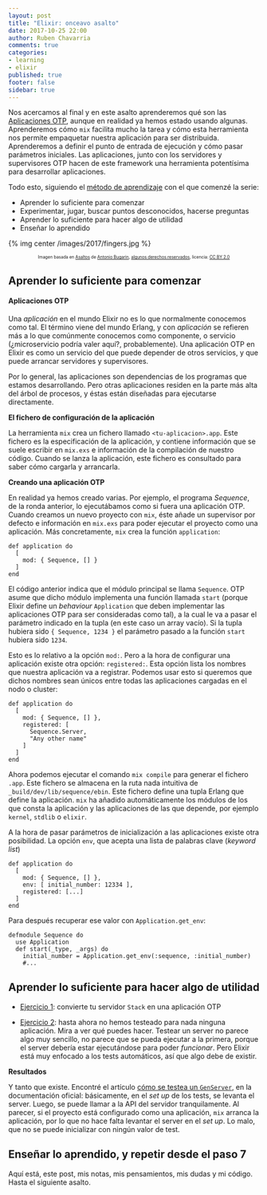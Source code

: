 ```yaml
---
layout: post
title: "Elixir: onceavo asalto"
date: 2017-10-25 22:00
author: Ruben Chavarria
comments: true
categories: 
- learning
- elixir
published: true
footer: false
sidebar: true
---
```


Nos acercamos al final y en este asalto aprenderemos qué son las [Aplicaciones
OTP], aunque en realidad ya hemos estado usando algunas. Aprenderemos cómo
`mix` facilita mucho la tarea y cómo esta herramienta nos permite empaquetar
nuestra aplicación para ser distribuida. Aprenderemos a definir el punto de
entrada de ejecución y cómo pasar parámetros iniciales. Las aplicaciones, junto
con los servidores y supervisores OTP hacen de este framework una herramienta
potentísima para desarrollar aplicaciones.

Todo esto, siguiendo el [método de aprendizaje] con el que comenzé la serie:

- Aprender lo suficiente para comenzar
- Experimentar, jugar, buscar puntos desconocidos, hacerse preguntas
- Aprender lo suficiente para hacer algo de utilidad
- Enseñar lo aprendido

{% img center /images/2017/fingers.jpg %}

<div style="text-align: center">
  <span style="font-size: 60%">
Imagen basada en <a href="https://flic.kr/p/9cXZUG">Asaltos</a> de <a href="https://www.flickr.com/photos/antoniobugarin/">Antonio Bugarin</a>, <a href="https://creativecommons.org/licenses/by/2.0/">algunos derechos reservados</a>, licencia: <a href="https://creativecommons.org/licenses/by/2.0/">CC BY 2.0</a>
  </span>
</div>

<!-- more -->

## Aprender lo suficiente para comenzar

#### Aplicaciones OTP

Una *aplicación* en el mundo Elixir no es lo que normalmente conocemos como
tal. El término viene del mundo Erlang, y con *aplicación* se refieren más a lo
que comúnmente conocemos como componente, o servicio (¿microservicio podría
valer aquí?, probablemente). Una aplicación OTP en Elixir es como un servicio
del que puede depender de otros servicios, y que puede arrancar servidores y
supervisores.

Por lo general, las aplicaciones son dependencias de los programas que estamos
desarrollando. Pero otras aplicaciones residen en la parte más alta del árbol
de procesos, y éstas están diseñadas para ejecutarse directamente.

**El fichero de configuración de la aplicación**

La herramienta `mix` crea un fichero llamado `<tu-aplicacion>.app`. Este
fichero es la especificación de la aplicación, y contiene información que se
suele escribir en `mix.exs` e información de la compilación de nuestro código.
Cuando se lanza la aplicación, este fichero es consultado para saber cómo
cargarla y arrancarla.

**Creando una aplicación OTP**

En realidad ya hemos creado varias. Por ejemplo, el programa *Sequence*, de la
ronda anterior, lo ejecutábamos como si fuera una aplicación OTP. Cuando
creamos un nuevo proyecto con `mix`, éste añade un supervisor por defecto e
información en `mix.exs` para poder ejecutar el proyecto como una aplicación.
Más concretamente, `mix` crea la función `application`:

```
def application do
  [
    mod: { Sequence, [] }
  ]
end
```

El código anterior indica que el módulo principal se llama `Sequence`. OTP
asume que dicho módulo implementa una función llamada `start` (porque Elixir
define un *behaviour* `Application` que deben implementar las aplicaciones OTP
para ser consideradas como tal), a la cual le va a pasar el parámetro indicado
en la tupla (en este caso un array vacío). Si la tupla hubiera sido `{
Sequence, 1234 }` el parámetro pasado a la función `start` hubiera sido `1234`.

Esto es lo relativo a la opción `mod:`. Pero a la hora de configurar una
aplicación existe otra opción: `registered:`. Esta opción lista los nombres que
nuestra aplicación va a registrar. Podemos usar esto si queremos que dichos
nombres sean únicos entre todas las aplicaciones cargadas en el nodo o cluster:

```
def application do
  [
    mod: { Sequence, [] },
    registered: [
      Sequence.Server,
      "Any other name"
    ]
  ]
end
```

Ahora podemos ejecutar el comando `mix compile` para generar el fichero `.app`.
Este fichero se almacena en la ruta nada intuitiva de
`_build/dev/lib/sequence/ebin`. Este fichero define una tupla Erlang que define
la aplicación. `mix` ha añadido automáticamente los módulos de los que consta
la aplicación y las aplicaciones de las que depende, por ejemplo `kernel`,
`stdlib` o `elixir`.

A la hora de pasar parámetros de inicialización a las aplicaciones existe otra
posibilidad. La opción `env`, que acepta una lista de palabras clave (*keyword
list*)

```
def application do
  [
    mod: { Sequence, [] },
    env: [ initial_number: 12334 ],
    registered: [...]
  ]
end
```

Para después recuperar ese valor con `Application.get_env`:

```
defmodule Sequence do
  use Application
  def start(_type, _args) do
    initial_number = Application.get_env(:sequence, :initial_number)
    #...
```

## Aprender lo suficiente para hacer algo de utilidad

- [Ejercicio 1]: convierte tu servidor `Stack` en una aplicación OTP

- [Ejercicio 2]: hasta ahora no hemos testeado para nada ninguna aplicación.
  Mira a ver qué puedes hacer. Testear un server no parece algo muy sencillo,
no parece que se pueda ejecutar a la primera, porque el server debería estar
ejecutándose para poder *funcionar*. Pero Elixir está muy enfocado a los tests
automáticos, así que algo debe de existir.

**Resultados**

Y tanto que existe. Encontré el artículo [cómo se testea un `GenServer`], en la
documentación oficial: básicamente, en el *set up* de los tests, se levanta el
server. Luego, se puede llamar a la API del servidor tranquilamente. Al
parecer, si el proyecto está configurado como una aplicación, `mix` arranca la
aplicación, por lo que no hace falta levantar el server en el *set up*. Lo
malo, que no se puede inicializar con ningún valor de test.

## Enseñar lo aprendido, y repetir desde el paso 7

Aquí está, este post, mis notas, mis pensamientos, mis dudas y mi código. Hasta
el siguiente asalto.

[Aplicaciones OTP]: https://elixir-lang.org/getting-started/mix-otp/supervisor-and-application.html
[Elixir]: http://elixir-lang.org/
[método de aprendizaje]: /blog/2016/01/17/aprendiendo-elixir/
[Ejercicio 1]: https://github.com/rchavarria/learning-elixir/tree/master/code/round-11/stack
[Ejercicio 2]: https://github.com/rchavarria/learning-elixir/tree/master/code/round-10/sequence
[cómo se testea un `GenServer`]: http://elixir-lang.org/getting-started/mix-otp/genserver.html#testing-a-genserver


